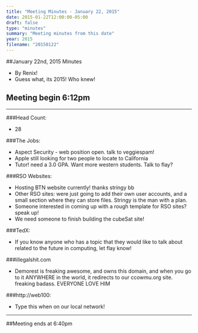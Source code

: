 ```yaml
---
title: "Meeting Minutes - January 22, 2015"
date: 2015-01-22T12:00:00-05:00
draft: false
type: "minutes"
summary: "Meeting minutes from this date"
year: 2015
filename: "20150122"
---
```


##January 22nd, 2015 Minutes
* By Renix!
* Guess what, its 2015! Who knew!

## Meeting begin 6:12pm

 - - -

###Head Count:
* 28

###The Jobs:
* Aspect Security - web position open. talk to veggiespam!
* Apple still looking for two people to locate to California
* Tutor! need a 3.0 GPA. Want more western students. Talk to flay?

###RSO Websites:
* Hosting BTN website currently! thanks stringy bb
* Other RSO sites: were just going to add their own user accounts, and a small section where they can store files. Stringy is the man with a plan.
* Someone interested in coming up with a rough template for RSO sites? speak up!
* We need someone to finish building the cubeSat site!

###TedX:
* If you know anyone who has a topic that they would like to talk about related to the future in computing, let flay know!

###illegalshit.com
* Demorest is freaking awesome, and owns this domain, and when you go to it ANYWHERE in the world, it redirects to our ccowmu.org site. freaking badass. EVERYONE LOVE HIM

###http://web100:
* Type this when on our local network!

- - - 

##Meeting ends at 6:40pm

